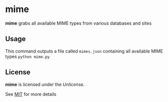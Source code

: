 # mime
**mime** grabs all available MIME types from various databases and sites

## Usage
This command outputs a file called `mimes.json` containing all available MIME types
`python mime.py`
## License
**mime** is licensed under the *Unlicense*.

See [MIT](https://github.com/ZimCodes/blob/main/LICENSE) for more details
